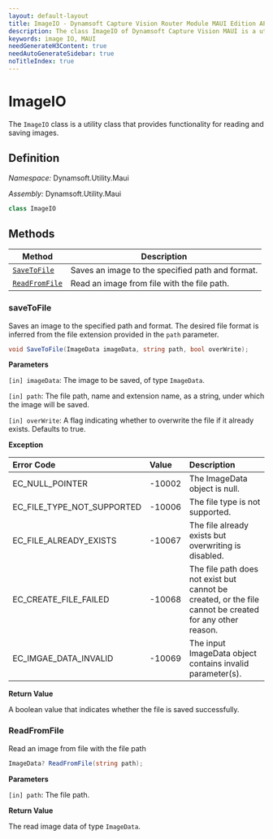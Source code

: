 ```yaml
---
layout: default-layout
title: ImageIO - Dynamsoft Capture Vision Router Module MAUI Edition API Reference
description: The class ImageIO of Dynamsoft Capture Vision MAUI is a utility class that provides functionality for reading and saving images.
keywords: image IO, MAUI
needGenerateH3Content: true
needAutoGenerateSidebar: true
noTitleIndex: true
---
```


# ImageIO

The `ImageIO` class is a utility class that provides functionality for reading and saving images.

## Definition

*Namespace:* Dynamsoft.Utility.Maui

*Assembly:* Dynamsoft.Utility.Maui

```csharp
class ImageIO
```

## Methods

| Method | Description |
| ------ | ----------- |
| [`SaveToFile`](#savetofile) | Saves an image to the specified path and format. |
| [`ReadFromFile`](#readfromfile) | Read an image from file with the file path. |

### saveToFile

Saves an image to the specified path and format. The desired file format is inferred from the file extension provided in the `path` parameter.

```csharp
void SaveToFile(ImageData imageData, string path, bool overWrite);
```

**Parameters**

`[in] imageData`: The image to be saved, of type `ImageData`.

`[in] path`: The file path, name and extension name, as a string, under which the image will be saved.

`[in] overWrite`: A flag indicating whether to overwrite the file if it already exists. Defaults to true.

**Exception**

| Error Code | Value | Description |
| :--------- | :---- | :---------- |
| EC_NULL_POINTER | -10002 | The ImageData object is null. |
| EC_FILE_TYPE_NOT_SUPPORTED | -10006 | The file type is not supported. |
| EC_FILE_ALREADY_EXISTS | -10067 | The file already exists but overwriting is disabled. |
| EC_CREATE_FILE_FAILED | -10068 | The file path does not exist but cannot be created, or the file cannot be created for any other reason. |
| EC_IMGAE_DATA_INVALID | -10069 | The input ImageData object contains invalid parameter(s). |

**Return Value**

A boolean value that indicates whether the file is saved successfully.

### ReadFromFile

Read an image from file with the file path

```csharp
ImageData? ReadFromFile(string path);
```

**Parameters**

`[in] path`: The file path.

**Return Value**

The read image data of type `ImageData`.
